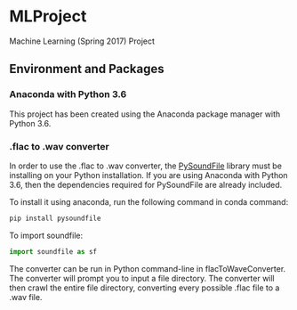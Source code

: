 # MLProject
Machine Learning (Spring 2017) Project


## Environment and Packages

### Anaconda with Python 3.6
This project has been created using the Anaconda package manager with Python 3.6.

### .flac to .wav converter

In order to use the .flac to .wav converter, the [PySoundFile](https://pysoundfile.readthedocs.io) library must be installing on your Python installation. If you are using Anaconda with Python 3.6, then the dependencies required for PySoundFile are already included.

To install it using anaconda, run the following command in conda command:

```Bash
pip install pysoundfile 
```

To import soundfile:
```Python
import soundfile as sf
```

The converter can be run in Python command-line in flacToWaveConverter. The converter will prompt you to input a file directory. The converter will then crawl the entire file directory, converting every possible .flac file to a .wav file.
